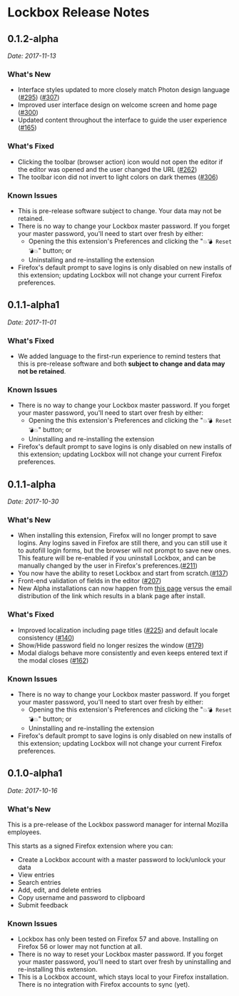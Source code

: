 # Lockbox Release Notes

## 0.1.2-alpha

_Date: 2017-11-13_

### What's New

* Interface styles updated to more closely match Photon design language ([#295](https://github.com/mozilla-lockbox/lockbox-extension/pull/295)) ([#307](https://github.com/mozilla-lockbox/lockbox-extension/pull/307))
* Improved user interface design on welcome screen and home page ([#300](https://github.com/mozilla-lockbox/lockbox-extension/issues/300))
* Updated content throughout the interface to guide the user experience ([#165](https://github.com/mozilla-lockbox/lockbox-extension/issues/165))

### What's Fixed

* Clicking the toolbar (browser action) icon would not open the editor if the editor was opened and the user changed the URL ([#262](https://github.com/mozilla-lockbox/lockbox-extension/issues/262))
* The toolbar icon did not invert to light colors on dark themes ([#306](https://github.com/mozilla-lockbox/lockbox-extension/pull/306))

### Known Issues

* This is pre-release software subject to change. Your data may not be retained.
* There is no way to change your Lockbox master password. If you forget your master password, you'll need to start over fresh by either:
  - Opening the this extension's Preferences and clicking the "`💥💣 Reset 💣💥`" button; or
  - Uninstalling and re-installing the extension
* Firefox's default prompt to save logins is only disabled on new installs of this extension; updating Lockbox will not change your current Firefox preferences.

## 0.1.1-alpha1

_Date: 2017-11-01_

### What's Fixed

* We added language to the first-run experience to remind testers that this is pre-release software and both **subject to change and data may not be retained**.

### Known Issues

* There is no way to change your Lockbox master password.  If you forget your master password, you'll need to start over fresh by either:
  - Opening the this extension's Preferences and clicking the "`💥💣 Reset 💣💥`" button; or
  - Uninstalling and re-installing the extension
* Firefox's default prompt to save logins is only disabled on new installs of this extension; updating Lockbox will not change your current Firefox preferences.

## 0.1.1-alpha

_Date: 2017-10-30_

### What's New

* When installing this extension, Firefox will no longer prompt to save logins. Any logins saved in Firefox are still there, and you can still use it to autofill login forms, but the browser will not prompt to save new ones. This feature will be re-enabled if you uninstall Lockbox, and can be manually changed by the user in Firefox's preferences.([#211](https://github.com/mozilla-lockbox/lockbox-extension/issues/211))
* You now have the ability to reset Lockbox and start from scratch.([#137](https://github.com/mozilla-lockbox/lockbox-extension/issues/137))
* Front-end validation of fields in the editor ([#207](https://github.com/mozilla-lockbox/lockbox-extension/issues/207))
* New Alpha installations can now happen from [this page](https://mozilla-lockbox.github.io/lockbox-extension/) versus the email distribution of the link which results in a blank page after install.

### What's Fixed

* Improved localization including page titles ([#225](https://github.com/mozilla-lockbox/lockbox-extension/issues/225)) and default locale consistency ([#140](https://github.com/mozilla-lockbox/lockbox-extension/issues/140))
* Show/Hide password field no longer resizes the window ([#179](https://github.com/mozilla-lockbox/lockbox-extension/issues/179))
* Modal dialogs behave more consistently and even keeps entered text if the modal closes ([#162](https://github.com/mozilla-lockbox/lockbox-extension/issues/162))

### Known Issues

* There is no way to change your Lockbox master password.  If you forget your master password, you'll need to start over fresh by either:
  - Opening the this extension's Preferences and clicking the "`💥💣 Reset 💣💥`" button; or
  - Uninstalling and re-installing the extension
* Firefox's default prompt to save logins is only disabled on new installs of this extension; updating Lockbox will not change your current Firefox preferences.

## 0.1.0-alpha1

_Date: 2017-10-16_

### What's New

This is a pre-release of the Lockbox password manager for internal Mozilla employees.

This starts as a signed Firefox extension where you can:

* Create a Lockbox account with a master password to lock/unlock your data
* View entries
* Search entries
* Add, edit, and delete entries
* Copy username and password to clipboard
* Submit feedback

### Known Issues

* Lockbox has only been tested on Firefox 57 and above.  Installing on Firefox 56 or lower may not function at all.
* There is no way to reset your Lockbox master password. If you forget your master password, you'll need to start over fresh by uninstalling and re-installing this extension.
* This is a Lockbox account, which stays local to your Firefox installation. There is no integration with Firefox accounts to sync (yet).
